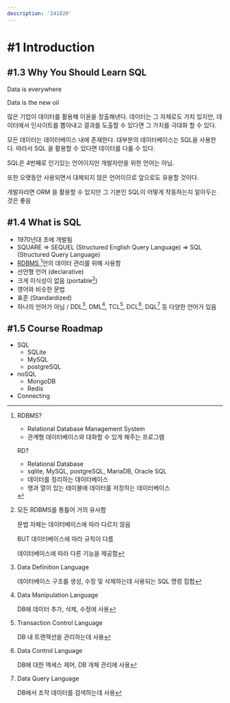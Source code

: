 ```yaml
---
description: '241020'
---
```


# #1 Introduction

## #1.3 Why You Should Learn SQL

Data is everywhere

Data is the new oil



많은 기업이 데이터를 활용해 이윤을 창출해낸다. 데이터는 그 자체로도 가치 있지만, 데이터에서 인사이트를 뽑아내고 결과를 도출할 수 있다면 그 가치를 극대화 할 수 있다.



모든 데이터는 데이터베이스 내에 존재한다.  대부분의 데이터베이스는 SQL을 사용한다. 따라서 SQL 을 활용할 수 있다면 데이터를 다룰 수 있다.



SQL은 4번째로 인기있는 언어이지만 개발자만을 위한 언어는 아님.

또한 오랫동안 사용되면서 대체되지 않은 언어이므로 앞으로도 유용할 것이다.

개발자라면 ORM 을 활용할 수 있지만 그 기본인 SQL이 어떻게 작동하는지 알아두는 것은 좋음



## #1.4 What is SQL

* 1970년대 초에 개발됨
* SQUARE => SEQUEL (Structured English Query Language)  => SQL (Structured Query Language)
* [RDBMS ](#user-content-fn-1)[^1]안의 데이터 관리를 위해 사용함
* 선언형 언어 (declarative)
* 크게 이식성이 없음 (portable[^2])
* 영어와 비슷한 문법
* 표준 (Standardized)
* 하나의 언어가 아님 / DDL[^3], DML[^4], TCL[^5], DCL[^6], DQL[^7] 등 다양한 언어가 있음



## #1.5  Course Roadmap

* SQL
  * SQLite
  * MySQL
  * postgreSQL
* noSQL
  * MongoDB
  * Redis
* Connecting



[^1]: RDBMS?

    * Relational Database Management System
    * 관계형 데이터베이스와 대화할 수 있게 해주는 프로그램



    RD?

    * Relational Database
    * sqlite, MySQL, postgreSQL, MariaDB, Oracle SQL
    * 데이터를 정리하는 데이터베이스
    * 행과 열이 있는 테이블에 데이터를 저장하는 데이터베이스

[^2]: 모든 RDBMS를 통틀어 거의 유사함

    문법 자체는 데이터베이스에 따라 다르지 않음

    BUT 데이터베이스에 따라 규칙이 다름



    데이터베이스에 따라 다른 기능을 제공함

[^3]: Data Definition Language



    데이터베이스 구조를 생성, 수정 및 삭제하는데 사용되는 SQL 명령 집합

[^4]: Data Manipulation Language



    DB에 데이터 추가, 삭제, 수정에 사용

[^5]: Transaction Control Language



    DB 내 트랜잭션을 관리하는데 사용

[^6]: Data Control Language



    DB에 대한 액세스 제어, DB 개체 관리에 사용

[^7]: Data Query Language



    DB에서 조작 데이터를 검색하는데 사용
